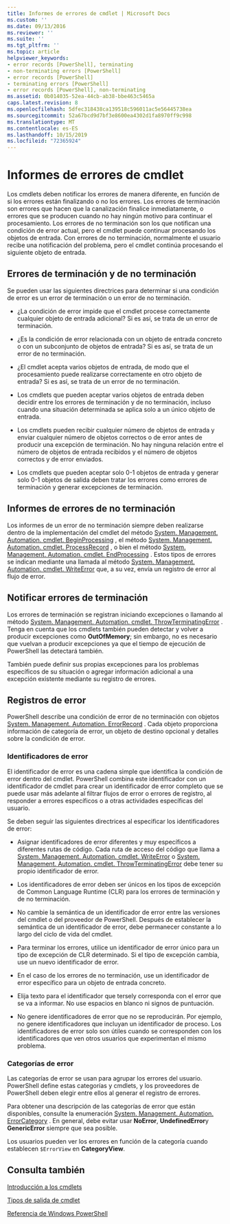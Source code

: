 ```yaml
---
title: Informes de errores de cmdlet | Microsoft Docs
ms.custom: ''
ms.date: 09/13/2016
ms.reviewer: ''
ms.suite: ''
ms.tgt_pltfrm: ''
ms.topic: article
helpviewer_keywords:
- error records [PowerShell], terminating
- non-terminating errors [PowerShell]
- error records [PowerShell]
- terminating errors [PowerShell]
- error records [PowerShell], non-terminating
ms.assetid: 0b014035-52ea-44cb-ab38-bbe463c5465a
caps.latest.revision: 8
ms.openlocfilehash: 5dfec318438ca139518c596011ac5e56445738ea
ms.sourcegitcommit: 52a67bcd9d7bf3e8600ea4302d1fa8970ff9c998
ms.translationtype: MT
ms.contentlocale: es-ES
ms.lasthandoff: 10/15/2019
ms.locfileid: "72365924"
---
```

# <a name="cmdlet-error-reporting"></a>Informes de errores de cmdlet

Los cmdlets deben notificar los errores de manera diferente, en función de si los errores están finalizando o no los errores. Los errores de terminación son errores que hacen que la canalización finalice inmediatamente, o errores que se producen cuando no hay ningún motivo para continuar el procesamiento. Los errores de no terminación son los que notifican una condición de error actual, pero el cmdlet puede continuar procesando los objetos de entrada. Con errores de no terminación, normalmente el usuario recibe una notificación del problema, pero el cmdlet continúa procesando el siguiente objeto de entrada.

## <a name="terminating-and-nonterminating-errors"></a>Errores de terminación y de no terminación

Se pueden usar las siguientes directrices para determinar si una condición de error es un error de terminación o un error de no terminación.

- ¿La condición de error impide que el cmdlet procese correctamente cualquier objeto de entrada adicional? Si es así, se trata de un error de terminación.

- ¿Es la condición de error relacionada con un objeto de entrada concreto o con un subconjunto de objetos de entrada? Si es así, se trata de un error de no terminación.

- ¿El cmdlet acepta varios objetos de entrada, de modo que el procesamiento puede realizarse correctamente en otro objeto de entrada? Si es así, se trata de un error de no terminación.

- Los cmdlets que pueden aceptar varios objetos de entrada deben decidir entre los errores de terminación y de no terminación, incluso cuando una situación determinada se aplica solo a un único objeto de entrada.

- Los cmdlets pueden recibir cualquier número de objetos de entrada y enviar cualquier número de objetos correctos o de error antes de producir una excepción de terminación. No hay ninguna relación entre el número de objetos de entrada recibidos y el número de objetos correctos y de error enviados.

- Los cmdlets que pueden aceptar solo 0-1 objetos de entrada y generar solo 0-1 objetos de salida deben tratar los errores como errores de terminación y generar excepciones de terminación.

## <a name="reporting-nonterminating-errors"></a>Informes de errores de no terminación

Los informes de un error de no terminación siempre deben realizarse dentro de la implementación del cmdlet del método [System. Management. Automation. cmdlet. BeginProcessing](/dotnet/api/System.Management.Automation.Cmdlet.BeginProcessing) , el método [System. Management. Automation. cmdlet. ProcessRecord](/dotnet/api/System.Management.Automation.Cmdlet.ProcessRecord) , o bien el método [System. Management. Automation. cmdlet. EndProcessing](/dotnet/api/System.Management.Automation.Cmdlet.EndProcessing) . Estos tipos de errores se indican mediante una llamada al método [System. Management. Automation. cmdlet. WriteError](/dotnet/api/System.Management.Automation.Cmdlet.WriteError) que, a su vez, envía un registro de error al flujo de error.

## <a name="reporting-terminating-errors"></a>Notificar errores de terminación

Los errores de terminación se registran iniciando excepciones o llamando al método [System. Management. Automation. cmdlet. ThrowTerminatingError](/dotnet/api/System.Management.Automation.Cmdlet.ThrowTerminatingError) . Tenga en cuenta que los cmdlets también pueden detectar y volver a producir excepciones como **OutOfMemory**; sin embargo, no es necesario que vuelvan a producir excepciones ya que el tiempo de ejecución de PowerShell las detectará también.

También puede definir sus propias excepciones para los problemas específicos de su situación o agregar información adicional a una excepción existente mediante su registro de errores.

## <a name="error-records"></a>Registros de error

PowerShell describe una condición de error de no terminación con objetos [System. Management. Automation. ErrorRecord](/dotnet/api/System.Management.Automation.ErrorRecord) . Cada objeto proporciona información de categoría de error, un objeto de destino opcional y detalles sobre la condición de error.

### <a name="error-identifiers"></a>Identificadores de error

El identificador de error es una cadena simple que identifica la condición de error dentro del cmdlet.
PowerShell combina este identificador con un identificador de cmdlet para crear un identificador de error completo que se puede usar más adelante al filtrar flujos de error o errores de registro, al responder a errores específicos o a otras actividades específicas del usuario.

Se deben seguir las siguientes directrices al especificar los identificadores de error:

- Asignar identificadores de error diferentes y muy específicos a diferentes rutas de código. Cada ruta de acceso del código que llama a [System. Management. Automation. cmdlet. WriteError](/dotnet/api/System.Management.Automation.Cmdlet.WriteError) o [System. Management. Automation. cmdlet. ThrowTerminatingError](/dotnet/api/System.Management.Automation.Cmdlet.ThrowTerminatingError) debe tener su propio identificador de error.

- Los identificadores de error deben ser únicos en los tipos de excepción de Common Language Runtime (CLR) para los errores de terminación y de no terminación.

- No cambie la semántica de un identificador de error entre las versiones del cmdlet o del proveedor de PowerShell. Después de establecer la semántica de un identificador de error, debe permanecer constante a lo largo del ciclo de vida del cmdlet.

- Para terminar los errores, utilice un identificador de error único para un tipo de excepción de CLR determinado. Si el tipo de excepción cambia, use un nuevo identificador de error.

- En el caso de los errores de no terminación, use un identificador de error específico para un objeto de entrada concreto.

- Elija texto para el identificador que tersely corresponda con el error que se va a informar. No use espacios en blanco ni signos de puntuación.

- No genere identificadores de error que no se reproducirán. Por ejemplo, no genere identificadores que incluyan un identificador de proceso. Los identificadores de error solo son útiles cuando se corresponden con los identificadores que ven otros usuarios que experimentan el mismo problema.

### <a name="error-categories"></a>Categorías de error

Las categorías de error se usan para agrupar los errores del usuario. PowerShell define estas categorías y cmdlets, y los proveedores de PowerShell deben elegir entre ellos al generar el registro de errores.

Para obtener una descripción de las categorías de error que están disponibles, consulte la enumeración [System. Management. Automation. ErrorCategory](/dotnet/api/System.Management.Automation.ErrorCategory) . En general, debe evitar usar **NoError**, **UndefinedError**y **GenericError** siempre que sea posible.

Los usuarios pueden ver los errores en función de la categoría cuando establecen `$ErrorView` en **CategoryView**.

## <a name="see-also"></a>Consulta también

[Introducción a los cmdlets](./cmdlet-overview.md)

[Tipos de salida de cmdlet](./types-of-cmdlet-output.md)

[Referencia de Windows PowerShell](../windows-powershell-reference.md)
